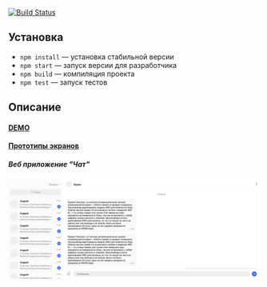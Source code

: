 [![Build Status](https://travis-ci.com/evtkhvch/mf.messenger.praktikum.yandex.svg?token=scbVAVx9wp9QLfnvc4eM&branch=deploy)](https://travis-ci.com/evtkhvch/mf.messenger.praktikum.yandex)

## Установка

- `npm install` — установка стабильной версии
- `npm start` — запуск версии для разработчика
- `npm build` — компиляция проекта
- `npm test` — запуск тестов

## Описание

#### [DEMO](https://xenodochial-lichterman-2d4fe3.netlify.app)

#### [Прототипы экранов](https://www.figma.com/file/Fw4ZvmCMuridYDJRSGodY2/%5BPRACTICUM%5D-CHAT?node-id=0%3A1)

##### Веб приложение "Чат"

![Описание](https://github.com/evtkhvch/mf.messenger.praktikum.yandex/blob/deploy/images/chat.png)
